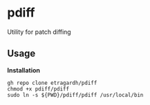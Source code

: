 # pdiff
Utility for patch diffing

## Usage

**Installation**

```
gh repo clone etragardh/pdiff
chmod +x pdiff/pdiff
sudo ln -s ${PWD}/pdiff/pdiff /usr/local/bin
```

